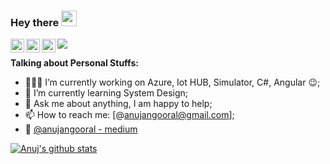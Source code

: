 ### Hey there <img src="https://media.giphy.com/media/hvRJCLFzcasrR4ia7z/giphy.gif" width="25px">
<a href="#">
  <img align="left" alt="Anuj's Discord" width="22px" src="https://cdn.jsdelivr.net/npm/simple-icons@v3/icons/discord.svg" />
</a>
<a href="https://www.linkedin.com/in/anuj-angooral/">
  <img align="left" alt="Anuj Angooral LinkdeIN" width="22px" src="https://cdn.jsdelivr.net/npm/simple-icons@v3/icons/linkedin.svg" />
</a>
<a href="https://leetcode.com/anujangooral/">
  <img align="left" alt="Anuj's Leetcode" width="22px" src="https://cdn.jsdelivr.net/npm/simple-icons@v3/icons/leetcode.svg" />
</a>

![](https://visitor-badge.glitch.me/badge?page_id=anujangooral.anujangooral)
<!---
AnujAngooral/AnujAngooral is a ✨ special ✨ repository because its `README.md` (this file) appears on your GitHub profile.
You can click the Preview link to take a look at your changes.
--->

**Talking about Personal Stuffs:**

- 👨🏽‍💻 I’m currently working on Azure, Iot HUB, Simulator, C#, Angular :wink:;
- 🌱 I’m currently learning System Design; 
- 💬 Ask me about anything, I am happy to help;
- 📫 How to reach me: [@anujangooral@gmail.com];
- 📝 <a target="_blank" href="https://medium.com/@anujangooral">@anujangooral - medium </a>


[![Anuj's github stats](https://github-readme-stats.vercel.app/api?username=anujangooral&count_private=true&show_icons=true&theme=radical)](https://github.com/anujangooral)
